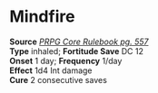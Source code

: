 # Mindfire

**Source** [_PRPG Core Rulebook pg. 557_](http://paizo.com/pathfinderRPG/v5748btpy88yj)  
**Type** inhaled; **Fortitude Save** DC 12  
**Onset** 1 day; **Frequency** 1/day  
**Effect** 1d4 Int damage  
**Cure** 2 consecutive saves